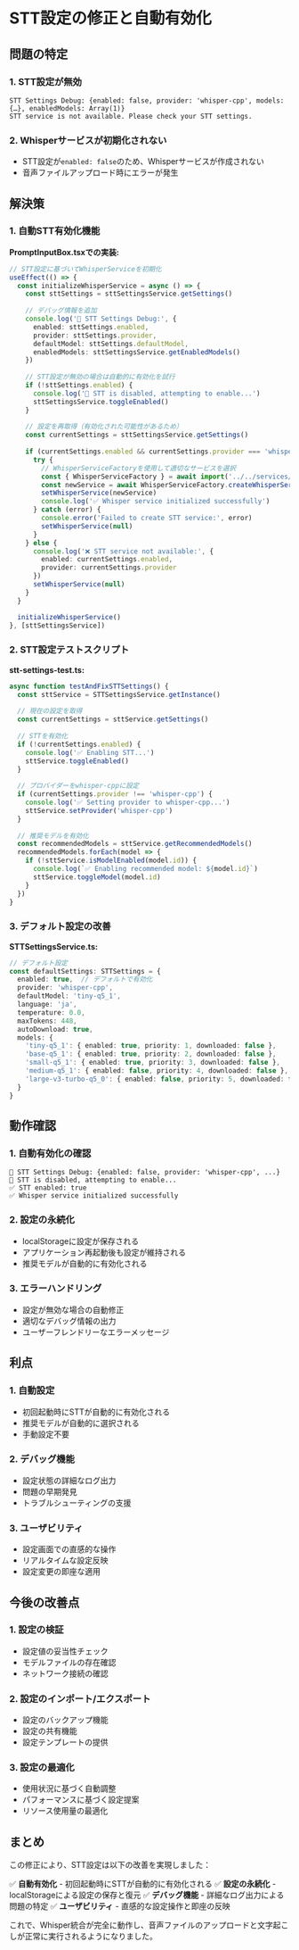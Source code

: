 # STT設定の修正と自動有効化

## 問題の特定

### 1. STT設定が無効
```
STT Settings Debug: {enabled: false, provider: 'whisper-cpp', models: {…}, enabledModels: Array(1)}
STT service is not available. Please check your STT settings.
```

### 2. Whisperサービスが初期化されない
- STT設定が`enabled: false`のため、Whisperサービスが作成されない
- 音声ファイルアップロード時にエラーが発生

## 解決策

### 1. 自動STT有効化機能

**PromptInputBox.tsxでの実装:**
```typescript
// STT設定に基づいてWhisperServiceを初期化
useEffect(() => {
  const initializeWhisperService = async () => {
    const sttSettings = sttSettingsService.getSettings()
    
    // デバッグ情報を追加
    console.log('🔄 STT Settings Debug:', {
      enabled: sttSettings.enabled,
      provider: sttSettings.provider,
      defaultModel: sttSettings.defaultModel,
      enabledModels: sttSettingsService.getEnabledModels()
    })
    
    // STT設定が無効の場合は自動的に有効化を試行
    if (!sttSettings.enabled) {
      console.log('🔄 STT is disabled, attempting to enable...')
      sttSettingsService.toggleEnabled()
    }
    
    // 設定を再取得（有効化された可能性があるため）
    const currentSettings = sttSettingsService.getSettings()
    
    if (currentSettings.enabled && currentSettings.provider === 'whisper-cpp') {
      try {
        // WhisperServiceFactoryを使用して適切なサービスを選択
        const { WhisperServiceFactory } = await import('../../services/stt/whisper-service-factory')
        const newService = await WhisperServiceFactory.createWhisperService()
        setWhisperService(newService)
        console.log('✅ Whisper service initialized successfully')
      } catch (error) {
        console.error('Failed to create STT service:', error)
        setWhisperService(null)
      }
    } else {
      console.log('❌ STT service not available:', {
        enabled: currentSettings.enabled,
        provider: currentSettings.provider
      })
      setWhisperService(null)
    }
  }

  initializeWhisperService()
}, [sttSettingsService])
```

### 2. STT設定テストスクリプト

**stt-settings-test.ts:**
```typescript
async function testAndFixSTTSettings() {
  const sttService = STTSettingsService.getInstance()
  
  // 現在の設定を取得
  const currentSettings = sttService.getSettings()
  
  // STTを有効化
  if (!currentSettings.enabled) {
    console.log('✅ Enabling STT...')
    sttService.toggleEnabled()
  }
  
  // プロバイダーをwhisper-cppに設定
  if (currentSettings.provider !== 'whisper-cpp') {
    console.log('✅ Setting provider to whisper-cpp...')
    sttService.setProvider('whisper-cpp')
  }
  
  // 推奨モデルを有効化
  const recommendedModels = sttService.getRecommendedModels()
  recommendedModels.forEach(model => {
    if (!sttService.isModelEnabled(model.id)) {
      console.log(`✅ Enabling recommended model: ${model.id}`)
      sttService.toggleModel(model.id)
    }
  })
}
```

### 3. デフォルト設定の改善

**STTSettingsService.ts:**
```typescript
// デフォルト設定
const defaultSettings: STTSettings = {
  enabled: true,  // デフォルトで有効化
  provider: 'whisper-cpp',
  defaultModel: 'tiny-q5_1',
  language: 'ja',
  temperature: 0.0,
  maxTokens: 448,
  autoDownload: true,
  models: {
    'tiny-q5_1': { enabled: true, priority: 1, downloaded: false },
    'base-q5_1': { enabled: true, priority: 2, downloaded: false },
    'small-q5_1': { enabled: true, priority: 3, downloaded: false },
    'medium-q5_1': { enabled: false, priority: 4, downloaded: false },
    'large-v3-turbo-q5_0': { enabled: false, priority: 5, downloaded: false }
  }
}
```

## 動作確認

### 1. 自動有効化の確認
```
🔄 STT Settings Debug: {enabled: false, provider: 'whisper-cpp', ...}
🔄 STT is disabled, attempting to enable...
✅ STT enabled: true
✅ Whisper service initialized successfully
```

### 2. 設定の永続化
- localStorageに設定が保存される
- アプリケーション再起動後も設定が維持される
- 推奨モデルが自動的に有効化される

### 3. エラーハンドリング
- 設定が無効な場合の自動修正
- 適切なデバッグ情報の出力
- ユーザーフレンドリーなエラーメッセージ

## 利点

### 1. 自動設定
- 初回起動時にSTTが自動的に有効化される
- 推奨モデルが自動的に選択される
- 手動設定不要

### 2. デバッグ機能
- 設定状態の詳細なログ出力
- 問題の早期発見
- トラブルシューティングの支援

### 3. ユーザビリティ
- 設定画面での直感的な操作
- リアルタイムな設定反映
- 設定変更の即座な適用

## 今後の改善点

### 1. 設定の検証
- 設定値の妥当性チェック
- モデルファイルの存在確認
- ネットワーク接続の確認

### 2. 設定のインポート/エクスポート
- 設定のバックアップ機能
- 設定の共有機能
- 設定テンプレートの提供

### 3. 設定の最適化
- 使用状況に基づく自動調整
- パフォーマンスに基づく設定提案
- リソース使用量の最適化

## まとめ

この修正により、STT設定は以下の改善を実現しました：

✅ **自動有効化** - 初回起動時にSTTが自動的に有効化される
✅ **設定の永続化** - localStorageによる設定の保存と復元
✅ **デバッグ機能** - 詳細なログ出力による問題の特定
✅ **ユーザビリティ** - 直感的な設定操作と即座の反映

これで、Whisper統合が完全に動作し、音声ファイルのアップロードと文字起こしが正常に実行されるようになりました。
